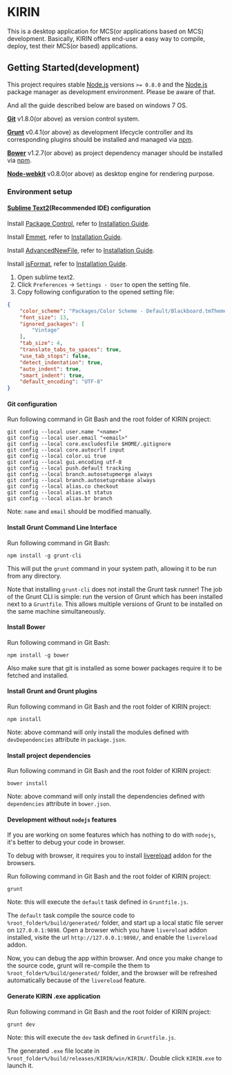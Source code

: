 KIRIN
=====

This is a desktop application for MCS(or applications based on MCS) development. Basically, KIRIN offers end-user a easy way to compile, deploy, test their MCS(or based) applications.

## Getting Started(development)

This project requires stable [Node.js](http://nodejs.org/) versions `>= 0.8.0` and the [Node.js](http://nodejs.org/) package manager as development environment. Please be aware of that.

And all the guide described below are based on windows 7 OS.

<b>[Git](http://git-scm.com/downloads)</b> v1.8.0(or above) as  version control system.

<b>[Grunt](http://gruntjs.com/)</b> v0.4.1(or above) as development lifecycle controller and its corresponding plugins should be installed and managed via [npm](https://npmjs.org/).

<b>[Bower](http://bower.io/)</b> v1.2.7(or above) as project dependency manager should be installed via [npm](https://npmjs.org/).

<b>[Node-webkit](https://github.com/rogerwang/node-webkit)</b> v0.8.0(or above) as desktop engine for rendering purpose.

### Environment setup

#### [Sublime Text2](http://www.sublimetext.com/)(Recommended IDE) configuration

Install [Package Control](https://sublime.wbond.net/), refer to [Installation Guide](https://sublime.wbond.net/installation).

Install [Emmet](http://emmet.io/), refer to [Installation Guide](https://github.com/sergeche/emmet-sublime#how-to-install).

Install [AdvancedNewFile](https://github.com/skuroda/Sublime-AdvancedNewFile), refer to [Installation Guide](https://github.com/skuroda/Sublime-AdvancedNewFile#installation).

Install [jsFormat](https://github.com/jdc0589/JsFormat), refer to [Installation Guide](https://github.com/jdc0589/JsFormat#install).

1. Open sublime text2.
2. Click `Preferences` -> `Settings - User` to open the setting file.
3. Copy following configuration to the opened setting file:

```JSON
{
    "color_scheme": "Packages/Color Scheme - Default/Blackboard.tmTheme",
    "font_size": 13,
    "ignored_packages": [
        "Vintage"
    ],
    "tab_size": 4,
    "translate_tabs_to_spaces": true,
    "use_tab_stops": false,
    "detect_indentation": true,
    "auto_indent": true,
    "smart_indent": true,
    "default_encoding": "UTF-8"
}
```


#### Git configuration

Run following command in Git Bash and the root folder of KIRIN project:

```shell
git config --local user.name "<name>"
git config --local user.email "<email>"
git config --local core.excludesfile $HOME/.gitignore
git config --local core.autocrlf input
git config --local color.ui true
git config --local gui.encoding utf-8
git config --local push.default tracking
git config --local branch.autosetupmerge always
git config --local branch.autosetuprebase always
git config --local alias.co checkout
git config --local alias.st status
git config --local alias.br branch
```

Note: `name` and `email` should be modified manually.

#### Install Grunt Command Line Interface

Run following command in Git Bash:

```shell
npm install -g grunt-cli
```

This will put the `grunt` command in your system path, allowing it to be run from any directory.

Note that installing `grunt-cli` does not install the Grunt task runner! The job of the Grunt CLI is simple: run the version of Grunt which has been installed next to a `Gruntfile`. This allows multiple versions of Grunt to be installed on the same machine simultaneously.

#### Install Bower

Run following command in Git Bash:

```shell
npm install -g bower
```

Also make sure that git is installed as some bower packages require it to be fetched and installed.

#### Install Grunt and Grunt plugins

Run following command in Git Bash and the root folder of KIRIN project:

```shell
npm install
```

Note: above command will only install the modules defined with `devDependencies` attribute in `package.json`.

#### Install project dependencies

Run following command in Git Bash and the root folder of KIRIN project:

```shell
bower install
```

Note: above command will only install the dependencies defined with `dependencies` attribute in `bower.json`.

#### Development without `nodejs` features

If you are working on some features which has nothing to do with `nodejs`, it's better to debug your code in browser.

To debug with browser, it requires you to install [livereload](http://livereload.com/) addon for the browsers.

Run following command in Git Bash and the root folder of KIRIN project:

```shell
grunt
```

Note: this will execute the `default` task defined in `Gruntfile.js`.

The `default` task compile the source code to `%root_folder%/build/generated/` folder, and start up a local static file server on `127.0.0.1:9898`. Open a browser which you have `livereload` addon installed, visite the url `http://127.0.0.1:9898/`, and enable the `livereload` addon.

Now, you can debug the app within browser. And once you make change to the source code, grunt will re-compile the them to `%root_folder%/build/generated/` folder, and the browser will be refreshed automatically because of the `livereload` feature.

#### Generate KIRIN .exe application

Run following command in Git Bash and the root folder of KIRIN project:

```shell
grunt dev
```

Note: this will execute the `dev` task defined in `Gruntfile.js`.

The generated `.exe` file locate in `%root_folder%/build/releases/KIRIN/win/KIRIN/`. Double click `KIRIN.exe` to launch it.

